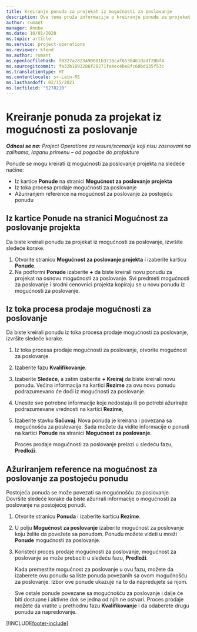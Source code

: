 ```yaml
---
title: Kreiranje ponuda za projekat iz mogućnosti za poslovanje
description: Ova tema pruža informacije o kreiranju ponude za projekat iz mogućnosti za poslovanje.
author: rumant
manager: Annbe
ms.date: 10/01/2020
ms.topic: article
ms.service: project-operations
ms.reviewer: kfend
ms.author: rumant
ms.openlocfilehash: f0327a2823490081b3718caf6530461dadf20bf4
ms.sourcegitcommit: fa32b1893286f20271fa4ec4be8fc68bd135f53c
ms.translationtype: HT
ms.contentlocale: sr-Latn-RS
ms.lasthandoff: 02/15/2021
ms.locfileid: "5278210"
---
```

# <a name="create-project-quotes-from-opportunities"></a>Kreiranje ponuda za projekat iz mogućnosti za poslovanje

_**Odnosi se na:** Project Operations za resurs/scenarije koji nisu zasnovani na zalihama, laganu primenu – od pogodbe do profakture_

Ponude se mogu kreirati iz mogućnosti za poslovanje projekta na sledeće načine:

- Iz kartice **Ponude** na stranici **Mogućnost za poslovanje projekta**
- Iz toka procesa prodaje mogućnosti za poslovanje
- Ažuriranjem reference na mogućnost za poslovanje za postojeću ponudu

## <a name="from-the-quotes-tab-of-the-project-opportunity-page"></a>Iz kartice Ponude na stranici Mogućnost za poslovanje projekta

Da biste kreirali ponudu za projekat iz mogućnosti za poslovanje, izvršite sledeće korake.

1. Otvorite stranicu **Mogućnost za poslovanje projekta** i izaberite karticu **Ponude**. 
2. Na podformi **Ponude** izaberite **+** da biste kreirali novu ponudu za projekat na osnovu mogućnosti za poslovanje. Svi predmeti mogućnosti za poslovanje i srodni cenovnici projekta kopiraju se u novu ponudu iz mogućnosti za poslovanje.

## <a name="from-the-opportunity-sales-process-flow"></a>Iz toka procesa prodaje mogućnosti za poslovanje

Da biste kreirali ponudu iz toka procesa prodaje mogućnosti za poslovanje, izvršite sledeće korake.

1. Iz toka procesa prodaje mogućnosti za poslovanje, otvorite mogućnost za poslovanje.
2. Izaberite fazu **Kvalifikovanje**. 
3. Izaberite **Sledeće**, a zatim izaberite **+ Kreiraj** da biste kreirali novu ponudu. Većina informacija na kartici **Rezime** za ovu novu ponudu podrazumevano će doći iz mogućnosti za poslovanje. 
4. Unesite sve potrebne informacije koje nedostaju ili po potrebi ažurirajte podrazumevane vrednosti na kartici **Rezime**,
5. Izaberite stavku **Sačuvaj**. Nova ponuda je kreirana i povezana sa mogućnošću za poslovanje. Sada možete da vidite informacije o ponudi na kartici **Ponude** na stranici **Mogućnost za poslovanje**. 

   Proces prodaje mogućnosti za poslovanje prelazi u sledeću fazu, **Predloži**.


## <a name="by-updating-the-opportunity-reference-on-an-existing-quote"></a>Ažuriranjem reference na mogućnost za poslovanje za postojeću ponudu

Postojeća ponuda se može povezati sa mogućnošću za poslovanje. Dovršite sledeće korake da biste ažurirali informacije o mogućnosti za poslovanje na postojećoj ponudi.

1. Otvorite stranicu **Ponuda** i izaberite karticu **Rezime**.
2. U polju **Mogućnost za poslovanje** izaberite mogućnost za poslovanje koju želite da povežete sa ponudom. Ponudu možete videti u mreži **Ponude** mogućnosti za poslovanje. 
3. Koristeći proces prodaje mogućnosti za poslovanje, mogućnost za poslovanje se može prebaciti u sledeću fazu, **Predloži**. 

   Kada premestite mogućnost za poslovanje u ovu fazu, možete da izaberete ovu ponudu sa liste ponuda povezanih sa ovom mogućnošću za poslovanje. Izbor ove ponude ukazuje na to da napredujete sa njom.

   Sve ostale ponude povezane sa mogućnošću za poslovanje i dalje će biti dostupne i aktivne dok se jedna od njih ne ostvari. Proces prodaje možete da vratite u prethodnu fazu **Kvalifikovanje** i da odaberete drugu ponudu za napredovanje.


[!INCLUDE[footer-include](../includes/footer-banner.md)]